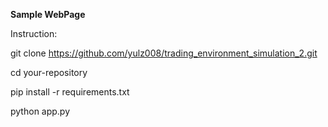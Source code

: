 







**Sample WebPage**




Instruction:

git clone https://github.com/yulz008/trading_environment_simulation_2.git

cd your-repository

pip install -r requirements.txt

python app.py
